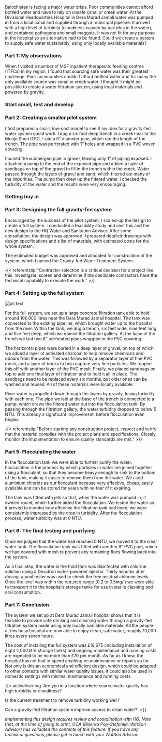 Balochistan is facing a major water crisis. Poor communities cannot afford bottled water and have to rely on unsafe canal or creek water. At the Divisional Headquarters Hospital in Dera Murad Jamali water was pumped in from a local canal and supplied through a municipal pipeline. It arrived with a high level of turbidity (cloudiness caused by particles in the water), and contained pathogens and small maggots. It was not fit for any purpose in the hospital so an alternative had to be found. Could we create a system to supply safe water sustainably, using only locally available materials?

### Part 1: My observations 

When I visited a number of MSF inpatient therapeutic feeding centres (ITFCs) in my region, I found that sourcing safe water was their greatest challenge. Poor communities couldn’t afford bottled water and for many the only available source was canal or creek water. I thought it might be possible to create a water filtration system, using local materials and powered by gravity. 

### Start small, test and develop 

### Part 2: Creating a smaller pilot system 

I first prepared a small, low-cost model to see if my idea for a gravity-fed water system could work. I dug a six foot deep trench in a creek near to the Monjo Shori ITFC. I laid a 6” diameter pipe, which ran the length of the trench. The pipe was perforated with 1” holes and wrapped in a PVC woven covering.  

I buried the submerged pipe in gravel, leaving only 1” of piping exposed. I attached a pump to the end of the exposed pipe and added a layer of sandbags on top of the gravel to fill in the trench within the creek. Water passed through the layers of gravel and sand, which filtered out many of the impurities. The pump then drew up the filtered water. I checked the turbidity of the water and the results were very encouraging.  

### Getting buy in 

### Part 3: Designing the full gravity-fed system 

Encouraged by the success of the pilot system, I scaled-up the design to create a full system. I conducted a feasibility study and sent this and the new design to the HQ Water and Sanitation Advisor. After some consultation, the design was approved. I prepared detailed drawings with design specifications and a list of materials, with estimated costs for the whole system. 


The estimated budget was approved and allocated for construction of the system, which I named the Gravity-fed Water Treatment System.  


{{< referentstip "Contractor selection is a critical decision for a project like this. Investigate, screen and determine if the candidate contractors have the technical capability to execute the work." >}} 

### Part 4: Setting up the full system  

![alt text](/images/projects/gravity/764x570_MASTER_0058_Layer_5.jpg "A picture of ...")

For the full system, we set up a large concrete filtration tank able to hold around 100,000 litres near the Dera Murad Jamali hospital. The tank was connected to the existing pipeline, which brought water up to the hospital from the river. Within the tank, we dug a trench, six feet wide, nine feet long and five feet deep, which we named the filtration gallery. At the base of the trench we laid two 8” perforated pipes wrapped in the PVC covering.  

The horizontal pipes were buried in a deep layer of gravel, on top of which we added a layer of activated charcoal to help remove chemicals and odours from the water. This was followed by a separator layer of fine PVC mesh, and a layer of bricks to help capture very fine particles. We topped this off with another layer of the PVC mesh. Finally, we placed sandbags on top to add one final layer of filtration and to hold it all in place. The sandbags need to be replaced every six months, but older ones can be washed and reused. All of these materials were locally available. 

River water is propelled down through the layers by gravity, losing turbidity with each one. The pipe we laid at the base of the trench is connected to a pump, which draws the filtered water out into the flocculation tank. By passing through the filtration gallery, the water turbidity dropped to below 5 NTU. This already a significant improvement, before flocculation even begins. 

{{< referentstip "Before starting any construction project, inspect and verify that the material complies with the project plans and specifications. Closely monitor the implementation to ensure quality standards are met." >}} 

### Part 5: Flocculating the water 

In the flocculation tank we were able to further purify the water. Flocculation is the process by which particles in water are joined together using a flocculant, so that they become heavy enough to sink to the bottom of the tank, making it easier to remove them from the water. We used aluminium chloride as our flocculant because very effective, cheap, easily available and can be stored for years with no fear of it expiring. 

The tank was fitted with jets so that, when the water was pumped in, it swirled round, which further aided the flocculation. We tested the water as it arrived to monitor how effective the filtration tank had been; we were consistently impressed by the drop in turbidity. After the flocculation process, water turbidity was at 0 NTU. 

### Part 6: The final testing and purifying 

Once we judged that the water had reached 0 NTU, we moved it to the clear water tank. The flocculation tank was fitted with another 8” PVC pipe, which we had covered with mesh to prevent any remaining flocs flowing back into the system.   

As a final step, the water in the third tank was disinfected with chlorine solution using a Dosatron water-powered injector. Thirty minutes after dosing, a pool tester was used to check the free residual chlorine levels. Once the level was within the required range (0.2 to 0.5mg/l) we were able to transport it to the hospital’s storage tanks for use in sterile cleaning and oral consumption.  

### Part 7: Conclusion 

The system we set up at Dera Murad Jamali hospital shows that it is feasible to provide safe drinking and cleaning water through a gravity-fed filtration system made using only locally available materials. All the people at this busy hospital are now able to enjoy clean, safe water, roughly 10,000 litres every seven hours.  

The cost of installing the full system was £19,675 (including installation of eight 2,000 litre storage tanks) and ongoing maintenance and running costs are expected to be no more than £70 per month. As far as I know, the hospital has not had to spend anything on maintenance or repairs so far. Not only is this an economical and efficient design, which could be adapted to other contexts with similar water quality issues, it could also be used in domestic settings with minimal maintenance and running costs. 

 

{{< activelearning `Are you in a location where source water quality has high turbidity or cloudiness? 

Is the current treatment to remove turbidity working well?  

Can a gravity-fed filtration system improve access to clean water?` >}}  

*Implementing this design requires review and coordination with HQ. Note that, at the time of going to print, OCA (Biserka Pop-Stefanija, WatSan Advisor) has validated the contents of this feature. If you have any technical questions, please get in touch with your WatSan Advisor.* 